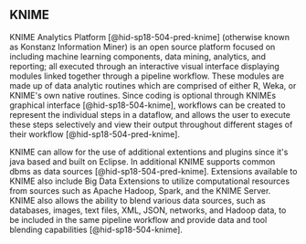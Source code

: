 KNIME
-----

KNIME Analytics Platform [@hid-sp18-504-pred-knime] (otherwise known as
Konstanz Information Miner) is an open source platform focused on
including machine learning components, data mining, analytics, and
reporting; all executed through an interactive visual interface
displaying modules linked together through a pipeline workflow. These
modules are made up of data analytic routines which are comprised of
either R, Weka, or KNIME's own native routines. Since coding is optional
through KNIMEs graphical interface [@hid-sp18-504-knime], workflows can
be created to represent the individual steps in a dataflow, and allows
the user to execute these steps selectively and view their output
throughout different stages of their
workflow [@hid-sp18-504-pred-knime].

KNIME can allow for the use of additional extentions and plugins since
it's java based and built on Eclipse. In additional KNIME supports
common dbms as data sources [@hid-sp18-504-pred-knime]. Extensions
available to KNIME also include Big Data Extensions to utilize
computational resources from sources such as Apache Hadoop, Spark, and
the KNIME Server. KNIME also allows the ability to blend various data
sources, such as databases, images, text files, XML, JSON, networks, and
Hadoop data, to be included in the same pipeline workflow and provide
data and tool blending capabilities [@hid-sp18-504-knime].
